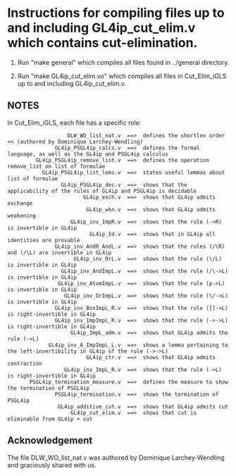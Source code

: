 Instructions for compiling files up to and including GL4ip_cut_elim.v which contains cut-elimination.
=========================================================================================

1. Run "make general" which compiles all files found in ../general directory.

2. Run "make GL4ip_cut_elim.vo" which compiles all files in Cut_Elim_iGLS up to and including GL4ip_cut_elim.v.


NOTES
-----

In Cut_Elim_iGLS, each file has a specific role:

                       DLW_WO_list_nat.v  ==>  defines the shortlex order << (authored by Dominique Larchey-Wendling)
                   GL4ip_PSGL4ip_calcs.v  ==>  defines the formal language, as well as the GL4ip and PSGL4ip calculus
             GL4ip_PSGL4ip_remove_list.v  ==>  defines the operation remove_list on list of formulae
               GL4ip_PSGL4ip_list_lems.v  ==>  states useful lemmas about list of formulae
                     GL4ip_PSGL4ip_dec.v  ==>  shows that the applicability of the rules of GL4ip and PSGL4ip is decidable
                            GL4ip_exch.v  ==>  shows that GL4ip admits exchange
                             GL4ip_wkn.v  ==>  shows that GL4ip admits weakening
                        GL4ip_inv_ImpR.v  ==>  shows that the rule (->R) is invertible in GL4ip
                              GL4ip_Id.v  ==>  shows that in GL4ip all identities are provable
                   GL4ip_inv_AndR_AndL.v  ==>  shows that the rules (/\R) and (/\L) are invertible in GL4ip
                         GL4ip_inv_OrL.v  ==>  shows that the rule (\/L) is invertible in GL4ip
                     GL4ip_inv_AndImpL.v  ==>  shows that the rule (/\->L) is invertible in GL4ip
                    GL4ip_inv_AtomImpL.v  ==>  shows that the rule (p->L) is invertible in GL4ip
                      GL4ip_inv_OrImpL.v  ==>  shows that the rule (\/->L) is invertible in GL4ip
                   GL4ip_inv_BoxImpL_R.v  ==>  shows that the rule ([]->L) is right-invertible in GL4ip
                   GL4ip_inv_ImpImpL_R.v  ==>  shows that the rule (->->L) is right-invertible in GL4ip
                        GL4ip_ImpL_adm.v  ==>  shows that GL4ip admits the rule (->L)
                 GL4ip_inv_A_ImpImpL_L.v  ==>  shows a lemma pertaining to the left-invertibility in GL4ip of the rule (->->L)
                             GL4ip_ctr.v  ==>  shows that GL4ip admits contraction
                      GL4ip_inv_ImpL_R.v  ==>  shows that the rule (->L) is right-invertible in GL4ip
           PSGL4ip_termination_measure.v  ==>  defines the measure to show the termination of PSGL4ip
                   PSGL4ip_termination.v  ==>  shows the termination of PSGL4ip
                    GL4ip_additive_cut.v  ==>  shows that GL4ip admits cut
                        GL4ip_cut_elim.v  ==>  shows that cut is eliminable from GL4ip + cut

Acknowledgement 
-----

The file DLW_WO_list_nat.v was authored by Dominique Larchey-Wendling and graciously shared with us.
